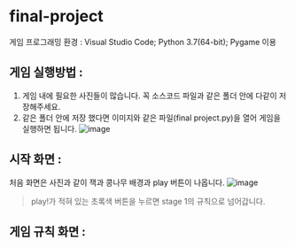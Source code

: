 # final-project
게임 프로그래밍 환경 : Visual Studio Code; Python 3.7(64-bit); Pygame 이용

게임 실행방법 : 
--------------
1. 게임 내에 필요한 사진들이 많습니다. 꼭 소스코드 파일과 같은 폴더 안에 다같이 저장해주세요.
2. 같은 폴더 안에 저장 했다면 이미지와 같은 파일(final project.py)을 열어 게임을 실행하면 됩니다.
![image](https://user-images.githubusercontent.com/67683170/86303431-bd6d2200-bc46-11ea-9467-46e420c55a82.png)

시작 화면 :
----------------
처음 화면은 사진과 같이 잭과 콩나무 배경과 play 버튼이 나옵니다.
![image](https://user-images.githubusercontent.com/67683170/86304472-e216c900-bc49-11ea-8678-4eff46ee2778.png)
> play!가 적혀 있는 초록색 버튼을 누르면 stage 1의 규칙으로 넘어갑니다.

게임 규칙 화면 :
----------

 
